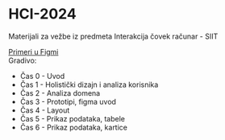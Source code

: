 # HCI-2024
Materijali za vežbe iz predmeta Interakcija čovek računar - SIIT

<a href="https://www.figma.com/file/BqF0uALbcstej5GzcS7hgf/g-1?type=design&node-id=0%3A1&mode=design&t=spknMIqszoo4xhuM-1">Primeri u Figmi </a>
<br/>
Gradivo:
 <ul>
   <li> Čas 0 - Uvod</li>
   <li> Čas 1 - Holistički dizajn i analiza korisnika</li>
   <li> Čas 2 - Analiza domena</li>
   <li> Čas 3 - Prototipi, figma uvod</li>
   <li> Čas 4 - Layout</li>
   <li> Čas 5 - Prikaz podataka, tabele</li>
  <li> Čas 6 - Prikaz podataka, kartice</li>
 </ul>

